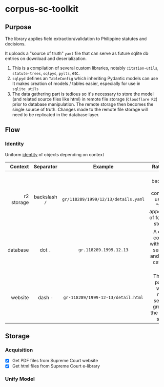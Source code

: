 # corpus-sc-toolkit

## Purpose

The library applies field extraction/validation to Philippine statutes and decisions.

It uploads a "source of truth" `yaml` file that can serve as future sqlite db entries on download and deserialization.

1. This is a compilation of several custom libraries, notably `citation-utils`, `statute-trees`, `sqlpyd`, `pylts`, etc.
2. `sqlpyd` defines an `TableConfig` which inheriting Pydantic models can use It makes creation of models / tables easier, especially for use in `sqlite_utils`
3. The data gathering part is tedious so it's necessary to store the model (and related source files like html) in remote file storage (`Cloudflare R2`) prior to database manipulation. The remote storage then becomes the single source of truth. Changes made to the remote file storage will need to be replicated in the database layer.

## Flow

### Identity

Uniform [identity](identity.md) of objects depending on context

Context | Separator | Example | Rationale
--:|:--:|:--:|:--:
r2 storage | backslash `/` | `gr/118289/1999/12/13/details.yaml` | The backslash is commonly used to "fake" appearance of folders in storage.
database | dot `.` | `gr.118289.1999.12.13` | A dash `-` conflicts with docket serial ids and statute category ids.
website | dash `-` | `gr-118289/1999-12-13/detail.html` | The URL pattern would make sense in grouping the date as string

## Storage

### Acquisition

- [x] Get PDF files from Supreme Court website
- [x] Get html files from Supreme Court e-library

### Unify Model
